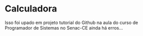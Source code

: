 # Calculadora
Isso foi upado em projeto tutorial do Github na aula do curso de Programador de Sistemas no Senac-CE
ainda há erros...
